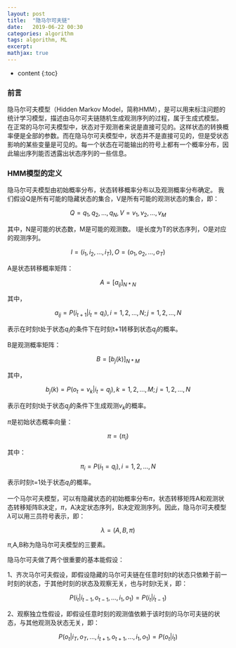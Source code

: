 ```yaml
---
layout: post
title:  "隐马尔可夫链"
date:   2019-06-22 00:30
categories: algorithm
tags: algorithm, ML
excerpt: 
mathjax: true
---
```


* content
{:toc}

### 前言
隐马尔可夫模型（Hidden Markov Model，简称HMM），是可以用来标注问题的统计学习模型，描述由马尔可夫链随机生成观测序列的过程，属于生成式模型。
在正常的马尔可夫模型中，状态对于观测者来说是直接可见的。这样状态的转换概率便是全部的参数。而在隐马尔可夫模型中，状态并不是直接可见的，但是受状态影响的某些变量是可见的。每一个状态在可能输出的符号上都有一个概率分布，因此输出序列能否透露出状态序列的一些信息。

### HMM模型的定义
隐马尔可夫模型由初始概率分布，状态转移概率分布以及观测概率分布确定。
我们假设Q是所有可能的隐藏状态的集合，V是所有可能的观测状态的集合，即：

$$Q={q_1,q_2,...,q_N},V={v_1,v_2,...,v_M}$$

其中，N是可能的状态数，M是可能的观测数。
I是长度为T的状态序列，O是对应的观测序列。

$$I=(i_1,i_2,...,i_T), O=(o_1,o_2,...,o_T)$$

A是状态转移概率矩阵：

$$A=[a_{ij}]_{N*N}$$

其中，

$$a_{ij}=P(i_{t+1}|i_t=q_i),  i=1,2,...,N; j=1,2,...,N$$

表示在时刻t处于状态$q_i$的条件下在时刻t+1转移到状态$q_j$的概率。

B是观测概率矩阵：

$$B=[b_j(k)]_{N*M}$$

其中，

$$b_j(k)=P(o_t=v_k|i_t=q_j), k=1,2,...,M;j=1,2,...,N$$

表示在时刻t处于状态$q_j$的条件下生成观测$v_k$的概率。

$\pi$是初始状态概率向量：

$$\pi=(\pi_i)$$

其中：

$$\pi_i=P(i_1=q_i),i=1,2,...,N$$

表示时刻t=1处于状态$q_i$的概率。

一个马尔可夫模型，可以有隐藏状态的初始概率分布$\pi$，状态转移矩阵A和观测状态转移矩阵B决定，$\pi$，A决定状态序列，B决定观测序列。因此，隐马尔可夫模型$\lambda$可以用三员符号表示，即：

$$\lambda=(A,B,\pi)$$


$\pi$,A,B称为隐马尔可夫模型的三要素。

隐马尔可夫做了两个很重要的基本能假设：

1、齐次马尔可夫假设，即假设隐藏的马尔可夫链在任意时刻t的状态只依赖于前一时刻的状态，于其他时刻的状态及观察无关，也与时刻t无关，即：

$$P(i_t|i_{t-1},o_{t-1},...,i_1,o_1)=P(i_t|i_{t-1})$$

2、观察独立性假设，即假设任意时刻的观测值依赖于该时刻的马尔可夫链的状态，与其他观测及状态无关，即：

$$P(o_t|i_T,o_T,...,i_{t+1},o_{t+1},...,i_1,o_1)=P(o_t|i_t)$$





